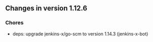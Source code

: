 
## Changes in version 1.12.6

### Chores

* deps: upgrade jenkins-x/go-scm to version 1.14.3 (jenkins-x-bot)
